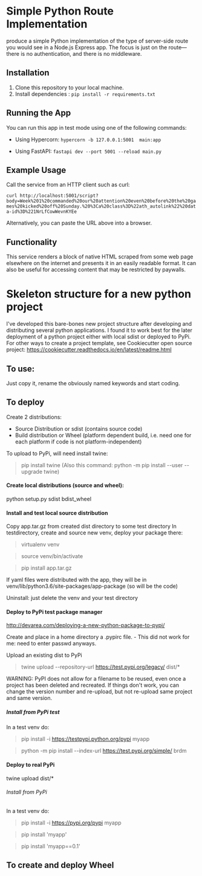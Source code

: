 # Simple Python Route Implementation

produce a simple Python implementation of the type of server-side route you would see in a Node.js Express app. The focus is just on the route—there is no authentication, and there is no middleware.

## Installation
1. Clone this repository to your local machine.
2. Install  dependencies :
`pip install -r requirements.txt`

## Running the App
You can run this app in test mode using one of the following commands:
- Using Hypercorn:
`hypercorn -b 127.0.0.1:5001  main:app`

- Using FastAPI:
`fastapi dev --port 5001 --reload main.py`

## Example Usage
Call the service from an HTTP client such as curl:

`curl http://localhost:5001/script?body=Week%201%20commanded%20our%20attention%20even%20before%20the%20games%20kicked%20off%20Sunday.%20%3Ca%20class%3D%22ath_autolink%22%20data-id%3D%221NrLfCowWevnKYEe`


Alternatively, you can paste the URL above into a browser.

## Functionality
This service renders a block of native HTML scraped from some web page elsewhere on the internet and presents it in an easily readable format. It can also be useful for accessing content that may be restricted by paywalls.

# Skeleton structure for a new python project

I've developed this bare-bones new project structure after developing and distributing several python applications. 
I found it to work best for the later deployment of a python project either with local sdist or deployed to PyPi.
For other ways to create a project template, see Cookiecutter open source project: 
https://cookiecutter.readthedocs.io/en/latest/readme.html

## To use:
Just copy it, rename the obviously named keywords and start coding.

## To deploy
Create 2 distributions:
- Source Distribution or sdist (contains source code)
- Build distribution or Wheel (platform dependent build, i.e. need one for each platform if code is not platform-independent)

To upload to PyPi, will need install twine:
> pip install twine
(Also this command: python -m pip install --user --upgrade twine)

#### Create local distributions (source and wheel):
python setup.py sdist bdist_wheel

#### Install and test local source distribution
Copy app.tar.gz from created dist directory to some test directory
In testdirectory, create and source new venv, deploy your package there:

> virtualenv venv

> source venv/bin/activate

> pip install app.tar.gz

If yaml files were distributed with the app, they will be in venv/lib/python3.6/site-packages/app-package (so will be the code)

Uninstall: just delete the venv and your test directory

#### Deploy to PyPi test package manager
http://devarea.com/deploying-a-new-python-package-to-pypi/

Create and place in a home directory a .pypirc file. - This did not work for me: need to enter passwd anyways.

Upload an existing dist to PyPi
> twine upload --repository-url https://test.pypi.org/legacy/ dist/*

WARNING: PyPI does not allow for a filename to be reused, even once a project has been deleted and recreated. If things don't work, you can change the version number and re-upload, but not re-upload same project and same version.

##### Install from PyPi test
In a test venv do:

> pip install -i https://testpypi.python.org/pypi myapp

> python -m pip install --index-url https://test.pypi.org/simple/ brdm


#### Deploy to real PyPi

twine upload dist/*

###### Install from PyPi
In a test venv do:

> pip install -i https://pypi.org/pypi myapp

> pip install 'myapp'

> pip install 'myapp==0.1'


## To create and deploy Wheel